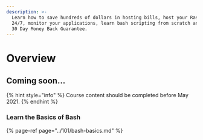 ```yaml
---
description: >-
  Learn how to save hundreds of dollars in hosting bills, host your Raspberry Pi
  24/7, monitor your applications, learn bash scripting from scratch and more!
  30 Day Money Back Guarantee.
---
```


# Overview

## Coming soon...

{% hint style="info" %}
Course content should be completed before May 2021.
{% endhint %}

### Learn the Basics of Bash

{% page-ref page="../101/bash-basics.md" %}



